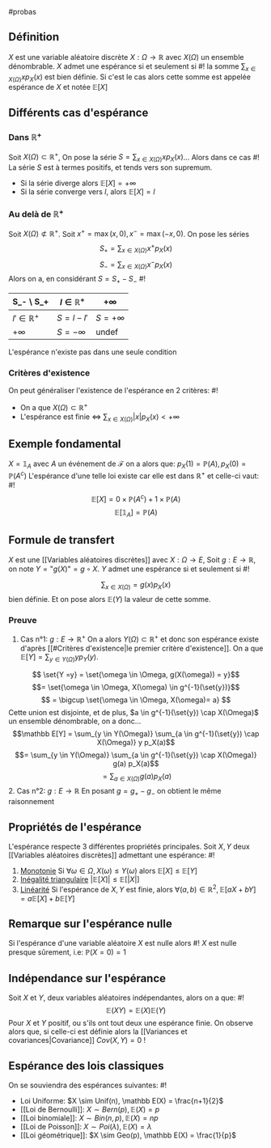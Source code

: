 #probas
## Définition
$X$ est une variable aléatoire discrète $X: \Omega \to \mathbb R$ avec $X(\Omega)$ un ensemble dénombrable.
$X$ admet une espérance si et seulement si #!
la somme $\sum_{x \in X(\Omega)} xp_X(x)$ est bien définie. Si c'est le cas alors cette somme est appelée espérance de $X$ et notée $\mathbb E[X]$ 
<!--ID: 1707733777453-->

## Différents cas d'espérance

### Dans $\mathbb{R}^+$ 
Soit $X(\Omega) \subset \mathbb R^+$, On pose la série $S = \sum_{x \in X(\Omega)} xp_X(x)$... Alors dans ce cas #!
La série $S$ est à termes positifs, et tends vers son supremum.
- Si la série diverge alors $\mathbb E[X] = +\infty$
- Si la série converge vers $l$, alors $\mathbb E[X]=l$ 
<!--ID: 1707735177466-->


### Au delà de $\mathbb{R}^+$ 
Soit $X(\Omega) \not\subset \mathbb R^+$. Soit $x^+ = \max{(x, 0)}, x^- = \max{(-x, 0)}$. On pose les séries $$S_+ = \sum_{x \in X(\Omega)} x^+p_X(x)$$ $$S_- = \sum_{x \in X(\Omega)} x^-p_X(x)$$Alors on a, en considérant $S = S_+ -  S_-$ #!

| S_- \ S_+ | $l \in \mathbb{R^+}$ | $+\infty$ |
|-----------|----------------------|-----------|
| $l' \in \mathbb{R^+}$          | $S = l-l'$                    | $S = +\infty$         |
| $+\infty$          | $S = - \infty$                     | undef          |
L'espérance n'existe pas dans une seule condition
<!--ID: 1707735177474-->

### Critères d'existence
On peut généraliser l'existence de l'espérance en 2 critères: #!
- On a que $X(\Omega) \subset \mathbb R ^+$ 
- L'espérance est finie $\Leftrightarrow$ $\sum_{x\in X(\Omega)} |x| p_X(x) < +\infty$  
<!--ID: 1707735584292-->


## Exemple fondamental
$X = \mathbb{1}_A$ avec $A$ un événement de $\mathcal{F}$ on a alors que: $p_X(1) = \mathbb P(A), p_X(0) = \mathbb{P}(A^c)$
L'espérance d'une telle loi existe car elle est dans $\mathbb{R^+}$ et celle-ci vaut: #!
$$\mathbb E [X] =  0 \times \mathbb P(A^c) + 1 \times \mathbb P(A)$$
$$\mathbb E [\mathbb 1_A] = \mathbb P(A)$$ 
<!--ID: 1707735632446-->

## Formule de transfert
$X$ est une [[Variables aléatoires discrètes]] avec $X:\Omega \to E$, Soit $g: E \to \mathbb R$, on note $Y = \text{"}g(X)\text{"} = g \circ X$. $Y$ admet une espérance si et seulement si #!

$$\sum_{x \in X(\Omega)} = g(x)p_X(x)$$ bien définie. Et on pose alors $\mathbb{E}(Y)$ la valeur de cette somme.
<!--ID: 1707735934438-->


### Preuve

1. Cas n°1: $g: E \to \mathbb{R}^+$ 
On a alors $Y(\Omega) \subset \mathbb R ^+$ et donc son espérance existe d'après [[#Critères d'existence|le premier critère d'existence]].
On a que $\mathbb E[Y] = \sum_{y \in Y(\Omega)} y p_Y(y)$.

$$ \set{Y =y} = \set{\omega \in \Omega, g(X(\omega)) = y}$$
$$= \set{\omega \in \Omega, X(\omega) \in g^{-1}(\set{y})}$$ $$ = \bigcup \set{\omega \in \Omega, X(\omega)= a} $$
Cette union est disjointe, et de plus, $a \in g^{-1}(\set{y}) \cap X(\Omega)$ un ensemble dénombrable, on a donc...
$$\mathbb E[Y] = \sum_{y \in Y(\Omega)} \sum_{a \in g^{-1}(\set{y}) \cap X(\Omega)} y p_X(a)$$
$$= \sum_{y \in Y(\Omega)} \sum_{a \in g^{-1}(\set{y}) \cap X(\Omega)} g(a) p_X(a)$$
$$= \sum_{a \in X(\Omega)} g(a) p_X(a)$$
$$\tag*{$\blacksquare$}$$
2. Cas n°2: $g: E \to \mathbb R$
En posant $g = g_+ - g_-$ on obtient le même raisonnement$$\tag*{$\blacksquare$}$$
## Propriétés de l'espérance
L'espérance respecte 3 différentes propriétés principales. Soit $X, Y$ deux [[Variables aléatoires discrètes]] admettant une espérance: #!

1. <u>Monotonie</u> Si $\forall \omega \in \Omega, X(\omega) \leq Y(\omega)$ alors $\mathbb E[X] \leq \mathbb E[Y]$
2. <u>Inégalité triangulaire</u> $|\mathbb E[X]| \leq \mathbb E[|X|]$
3. <u>Linéarité</u> Si l'espérance de $X,Y$ est finie, alors $\forall (a,b) \in \mathbb R ^2, \mathbb E[aX + bY] = a\mathbb E[X] + b \mathbb E[Y]$
<!--ID: 1707737809042-->

## Remarque sur l'espérance nulle
Si l'espérance d'une variable aléatoire $X$ est nulle alors #!
$X$ est nulle presque sûrement, i.e: $\mathbb P(X =0) = 1$
<!--ID: 1713305360772-->


## Indépendance sur l'espérance
Soit $X$ et $Y$, deux variables aléatoires indépendantes, alors on a que: #!
$$\mathbb E(XY) = \mathbb E(X)\mathbb E(Y)$$Pour $X$ et $Y$ positif, ou s'ils ont tout deux une espérance finie.
On observe alors que, si celle-ci est définie alors la [[Variances et covariances|Covariance]] $Cov(X, Y) = 0$ !
<!--ID: 1713305360776-->



## Espérance des lois classiques
On se souviendra des espérances suivantes: #!

- Loi Uniforme: $X \sim Unif(n), \mathbb E(X) = \frac{n+1}{2}$
- [[Loi de Bernoulli]]: $X \sim Bern(p), \mathbb E(X) = p$
- [[Loi binomiale]]: $X \sim Bin(n, p), \mathbb E(X) = np$
- [[Loi de Poisson]]:  $X \sim Poi(\lambda), \mathbb E(X) = \lambda$
- [[Loi géométrique]]: $X \sim Geo(p), \mathbb E(X) = \frac{1}{p}$
<!--ID: 1713305360779-->
